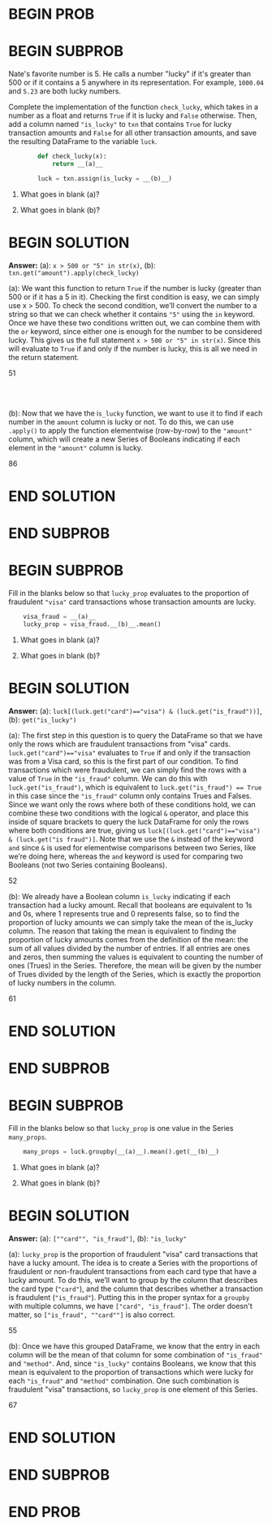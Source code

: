 # BEGIN PROB

# BEGIN SUBPROB

Nate's favorite number is 5. He calls a number "lucky" if it's greater
than 500 or if it contains a 5 anywhere in its representation. For
example, `1000.04` and `5.23` are both lucky numbers.

Complete the implementation of the function `check_lucky`, which takes
in a number as a float and returns `True` if it is lucky and `False`
otherwise. Then, add a column named `"is_lucky"` to `txn` that contains
`True` for lucky transaction amounts and `False` for all other
transaction amounts, and save the resulting DataFrame to the variable
`luck`.
```py
        def check_lucky(x):
            return __(a)__

        luck = txn.assign(is_lucky = __(b)__)
```

1.  What goes in blank (a)?


2.  What goes in blank (b)?


# BEGIN SOLUTION
**Answer:** (a): `x > 500 or "5" in str(x)`, (b): `txn.get("amount").apply(check_lucky)`

(a): We want this function to return `True` if the number is lucky (greater than 500 or if it has a 5 in it). Checking the first condition is easy,
 we can simply use x > 500. To check the second condition, we’ll convert the number to a string so that we can check whether it contains `"5"` using the `in` keyword.
  Once we have these two conditions written out, we can combine them with the `or` keyword, since either one is enough for the number to be considered lucky. 
  This gives us the full statement `x > 500 or "5" in str(x)`. Since this will evaluate to `True` if and only if the number is lucky, this is all we need in the return statement.

<average>51</average>

<br><br>

(b): Now that we have the i`s_lucky` function, we want to use it to find if each number in the `amount` column is lucky or not. To do this, we 
can use `.apply()` to apply the function elementwise (row-by-row) to the `"amount"` column, which will create a new Series of Booleans indicating 
if each element in the `"amount"` column is lucky.

<average>86</average>

# END SOLUTION

# END SUBPROB

# BEGIN SUBPROB

Fill in the blanks below so that `lucky_prop` evaluates to the
proportion of fraudulent `"visa"` card transactions whose transaction
amounts are lucky.
```py
    visa_fraud = __(a)__
    lucky_prop = visa_fraud.__(b)__.mean()
```

1.  What goes in blank (a)?

2.  What goes in blank (b)?

# BEGIN SOLUTION
**Answer:** (a): `luck[(luck.get("card")=="visa") & (luck.get("is_fraud"))]`, (b): `get("is_lucky")`   

(a): The first step in this question is to query the DataFrame so that we have only the rows which are fraudulent transactions from "visa" cards. `luck.get("card")=="visa"` evaluates to `True` if and only if the 
    transaction was from a Visa card, so this is the first part of our condition. To find transactions which were fraudulent, we can 
    simply find the rows with a value of `True` in the `"is_fraud"` column. We can do this with `luck.get("is_fraud")`, which is equivalent to `luck.get("is_fraud") == True` 
    in this case since the `"is_fraud"` column only contains Trues and Falses.  Since we want only the rows where both of these conditions hold, we can combine these two conditions with the logical `&` operator, 
    and place this inside of square brackets to query the luck DataFrame for only the rows where both conditions are true, giving us `luck[(luck.get("card")=="visa") & (luck.get("is fraud")]`. 
    Note that we use the `&` instead of the keyword `and` since `&` is used for elementwise comparisons between two Series, like we’re doing here, whereas the `and` keyword is used for comparing two Booleans (not two Series containing Booleans). 

<average>52</average>


(b): We already have a Boolean column `is_lucky` indicating if each transaction had a lucky amount. Recall that booleans are equivalent to 1s and 0s, where 1 represents true and 0 represents false,
 so to find the proportion of lucky amounts we can simply take the mean of the is_lucky column. The reason that taking the mean is equivalent to finding the proportion of lucky amounts comes from 
 the definition of the mean: the sum of all values divided by the number of entries. If all entries are ones and zeros, then summing the values is equivalent to counting the number of ones (Trues) 
 in the Series. Therefore, the mean will be given by the number of Trues divided by the length of the Series, which is exactly the proportion of lucky numbers in the column.

 <average>61</average>



# END SOLUTION

# END SUBPROB

# BEGIN SUBPROB

Fill in the blanks below so that `lucky_prop` is one value in the Series
`many_props`.

```py
    many_props = luck.groupby(__(a)__).mean().get(__(b)__)
```

1.  What goes in blank (a)?

2.  What goes in blank (b)?

# BEGIN SOLUTION
**Answer:** (a): `[""card"", "is_fraud"]`, (b): `"is_lucky"`

(a): `lucky_prop` is the proportion of fraudulent "visa" card transactions that have a lucky amount. The idea is to create a Series with the proportions of fraudulent or non-fraudulent transactions from 
each card type that have a lucky amount. To do this, we’ll want to group by the column that describes the card type (`"card"`), and the column that describes whether a transaction is fraudulent (`"is_fraud"`). 
Putting this in the proper syntax for a `groupby` with multiple columns, we have `["card", "is_fraud"]`. The order doesn't matter, so `["is_fraud", ""card""]` is also correct.

<average>55</average>


(b): Once we have this grouped DataFrame, we know that the entry in each column will be the mean of that column for some combination of `"is_fraud"` and `"method"`. And, since `"is_lucky"` contains Booleans, we know 
that this mean is equivalent to the proportion of transactions which were lucky for each `"is_fraud"` and `"method"` combination. One such combination is fraudulent "visa" transactions, so `lucky_prop` is one element of this Series.

<average>67</average>



# END SOLUTION

# END SUBPROB

# END PROB